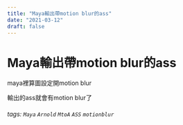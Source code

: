 ```yaml
---
title: "Maya輸出帶motion blur的ass"
date: "2021-03-12"
draft: false
---
```

# Maya輸出帶motion blur的ass

maya裡算圖設定開motion blur

輸出的ass就會有motion blur了

###### tags: `Maya` `Arnold` `MtoA` `ASS` `motionblur`

